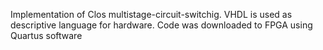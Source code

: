 Implementation of Clos multistage-circuit-switchig. VHDL is used as descriptive language for hardware.
Code was downloaded to FPGA using Quartus software
